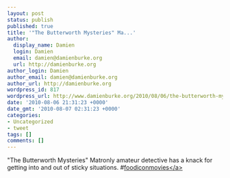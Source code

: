 ```yaml
---
layout: post
status: publish
published: true
title: '"The Butterworth Mysteries" Ma...'
author:
  display_name: Damien
  login: Damien
  email: damien@damienburke.org
  url: http://damienburke.org
author_login: Damien
author_email: damien@damienburke.org
author_url: http://damienburke.org
wordpress_id: 817
wordpress_url: http://www.damienburke.org/2010/08/06/the-butterworth-mysteries-ma/
date: '2010-08-06 21:31:23 +0000'
date_gmt: '2010-08-07 02:31:23 +0000'
categories:
- Uncategorized
- tweet
tags: []
comments: []
---
```

<p>"The Butterworth Mysteries" Matronly amateur detective has a knack for getting into and out of sticky situations. #<a href="http:&#47;&#47;search.twitter.com&#47;search?q=%23foodiconmovies" class="aktt_hashtag">foodiconmovies<&#47;a></p>
